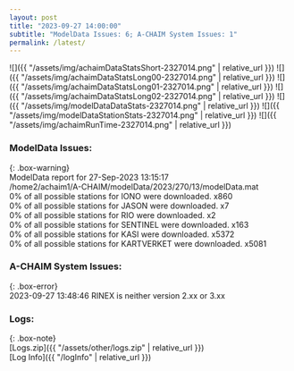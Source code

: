 ```yaml
---
layout: post
title: "2023-09-27 14:00:00"
subtitle: "ModelData Issues: 6; A-CHAIM System Issues: 1"
permalink: /latest/
---
```


![]({{ "/assets/img/achaimDataStatsShort-2327014.png" | relative_url }})
![]({{ "/assets/img/achaimDataStatsLong00-2327014.png" | relative_url }})
![]({{ "/assets/img/achaimDataStatsLong01-2327014.png" | relative_url }})
![]({{ "/assets/img/achaimDataStatsLong02-2327014.png" | relative_url }})
![]({{ "/assets/img/modelDataDataStats-2327014.png" | relative_url }})
![]({{ "/assets/img/modelDataStationStats-2327014.png" | relative_url }})
![]({{ "/assets/img/achaimRunTime-2327014.png" | relative_url }})


### ModelData Issues:  
  
{: .box-warning}  
 ModelData report for 27-Sep-2023 13:15:17   
 /home2/achaim1/A-CHAIM/modelData/2023/270/13/modelData.mat   
 0% of all possible stations for IONO were downloaded. x860   
 0% of all possible stations for JASON were downloaded. x7   
 0% of all possible stations for RIO were downloaded. x2   
 0% of all possible stations for SENTINEL were downloaded. x163   
 0% of all possible stations for KASI were downloaded. x5372   
 0% of all possible stations for KARTVERKET were downloaded. x5081   
  
### A-CHAIM System Issues:  
  
{: .box-error}  
2023-09-27 13:48:46 RINEX is neither version 2.xx or 3.xx  

### Logs:  
  
{: .box-note}  
[Logs.zip]({{ "/assets/other/logs.zip" | relative_url }})  
[Log Info]({{ "/logInfo" | relative_url }})  
